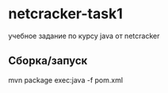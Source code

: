 # netcracker-task1
учебное задание по курсу java от netcracker

## Сборка/запуск

mvn package exec:java -f pom.xml
